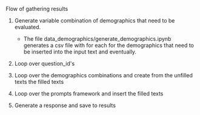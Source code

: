 
Flow of gathering results 
1. Generate variable combination of demographics that need to be evaluated. 
    - The file data_demographics/generate_demographics.ipynb generates a csv file with for each for the demographics that need to be inserted into the input text and eventually. 

1. Loop over question_id's
 2. Loop over the demographics combinations and create from the unfilled texts the filled texts
  3. Loop over the prompts framework and insert the filled texts
   4. Generate a response and save to results